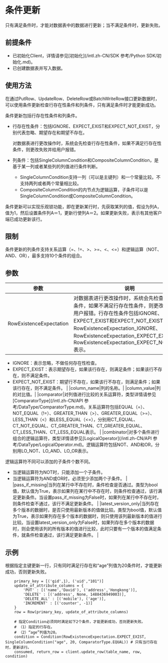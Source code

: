 # 条件更新

只有满足条件时，才能对数据表中的数据进行更新；当不满足条件时，更新失败。

## 前提条件

-   已初始化Client，详情请参见[初始化](/intl.zh-CN/SDK 参考/Python SDK/初始化.md)。
-   已创建数据表并写入数据。

## 使用方法

在通过PutRow、UpdateRow、DeleteRow或BatchWriteRow接口更新数据时，可以使用条件更新检查行存在性条件和列条件，只有满足条件时才能更新成功。

条件更新包括行存在性条件和列条件。

-   行存在性条件：包括IGNORE、EXPECT\_EXIST和EXPECT\_NOT\_EXIST，分别代表忽略、期望存在和期望不存在。

    对数据表进行更改操作时，系统会先检查行存在性条件，如果不满足行存在性条件，则更改失败并给用户报错。

-   列条件：包括SingleColumnCondition和CompositeColumnCondition，是基于某一列或者某些列的列值进行条件判断。
    -   SingleColumnCondition支持一列（可以是主键列）和一个常量比较。不支持两列或者两个常量相比较。
    -   CompositeColumnCondition的内节点为逻辑运算，子条件可以是SingleColumnCondition或CompositeColumnCondition。

条件更新可以实现乐观锁功能，即在更新某行时，先获取某列的值，假设为列A，值为1，然后设置条件列A＝1，更新行使列A＝2。如果更新失败，表示有其他客户端已成功更新该行。

## 限制

条件更新的列条件支持关系运算（=、!=、\>、\>=、<、<=）和逻辑运算（NOT、AND、OR），最多支持10个条件的组合。

## 参数

|参数|说明|
|--|--|
|RowExistenceExpectation|对数据表进行更改操作时，系统会先检查行存在性条件，如果不满足行存在性条件，则更改失败并给用户报错。行存在性条件包括IGNORE、EXPECT\_EXIST和EXPECT\_NOT\_EXIST，分别用RowExistenceExpectation\_IGNORE、RowExistenceExpectation\_EXPECT\_EXIST、RowExistenceExpectation\_EXPECT\_NOT\_EXIST表示。

-   IGNORE：表示忽略，不做任何存在性检查。
-   EXPECT\_EXIST：表示期望存在，如果该行存在，则满足条件；如果该行不存在，则不满足条件。
-   EXPECT\_NOT\_EXIST：期望行不存在，如果该行不存在，则满足条件；如果该行存在，则不满足条件。 |
|column\_name|列的名称。|
|column\_value|列的对比值。|
|comparator|对列值进行比较的关系运算符，类型详情请参见[ComparatorType](/intl.zh-CN/API 参考/DataType/ComparatorType.md)。关系运算符包括EQUAL（=）、NOT\_EQUAL（!=）、GREATER\_THAN（\>）、GREATER\_EQUAL（\>=）、LESS\_THAN（<）和LESS\_EQUAL（<=），分别用CT\_EQUAL、CT\_NOT\_EQUAL、CT\_GREATER\_THAN、CT\_GREATER\_EQUAL、CT\_LESS\_THAN、CT\_LESS\_EQUAL表示。 |
|combinator|对多个条件进行组合的逻辑运算符，类型详情请参见[LogicalOperator](/intl.zh-CN/API 参考/DataType/LogicalOperator.md)。逻辑运算符包括NOT、AND和OR，分别用LO\_NOT、LO\_AND、LO\_OR表示。

逻辑运算符不同可以添加的子条件个数不同。

-   当逻辑运算符为NOT时，只能添加一个子条件。
-   当逻辑运算符为AND或OR时，必须至少添加两个子条件。 |
|pass\_if\_missing|当列在某行中不存在时，条件检查是否通过。类型为bool值，默认值为True，表示如果列在某行中不存在时，则条件检查通过，该行满足更新条件。当设置pass\_if\_missing为False时，如果列在某行中不存在时，则条件检查不通过，该行不满足更新条件。 |
|latest\_version\_only|当列存在多个版本的数据时，是否只使用最新版本的值做比较。类型为bool值，默认值为True，表示如果列存在多个版本的数据时，则只使用该列最新版本的值进行比较。当设置latest\_version\_only为False时，如果列存在多个版本的数据时，则会使用该列的所有版本的值进行比较，此时只要有一个版本的值满足条件，就条件检查通过，该行满足更新条件。 |

## 示例

根据指定主键更新一行，只有同时满足行存在和“age”列值为20条件时，才能更新成功，否则更新失败。

```
    primary_key = [('gid',1), ('uid',"101")]
    update_of_attribute_columns = {
        'PUT' : [('name','David'), ('address','Hongkong')],
        'DELETE' : [('address', None, 1488436949003)],
        'DELETE_ALL' : [('mobile'), ('age')],
        'INCREMENT' : [('counter', -1)]
    }
    row = Row(primary_key, update_of_attribute_columns)

    # 指定Condition必须同时满足如下2个条件，才能更新成功，否则更新失败。
    # （1）指定的行存在。
    # （2）“age”列值为20。
    condition = Condition(RowExistenceExpectation.EXPECT_EXIST, SingleColumnCondition("age", 20, ComparatorType.EQUAL)) # 只有当行存在时，更新该行。
    consumed, return_row = client.update_row(table_name, row, condition)
```

